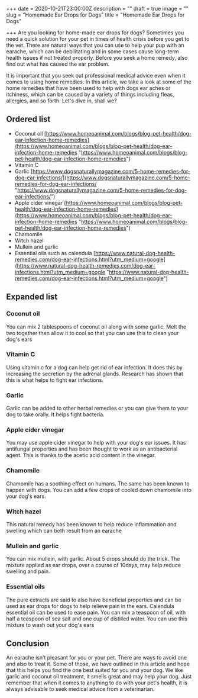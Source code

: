 +++
date = 2020-10-21T23:00:00Z
description = ""
draft = true
image = ""
slug = "Homemade Ear Drops for Dogs"
title = "Homemade Ear Drops for Dogs"

+++
Are you looking for home-made ear drops for dogs? Sometimes you need a quick solution for your pet in times of health crisis before you get to the vet. There are natural ways that you can use to help your pup with an earache, which can be debilitating and in some cases cause long-term health issues if not treated properly. Before you seek a home remedy, also find out what has caused the ear problem.

It is important that you seek out professional medical advice even when it comes to using home remedies. In this article, we take a look at some of the home remedies that have been used to help with dogs ear aches or itchiness, which can be caused by a variety of things including fleas, allergies, and so forth. Let's dive in, shall we?

## Ordered list

* Coconut oil [https://www.homeoanimal.com/blogs/blog-pet-health/dog-ear-infection-home-remedies](https://www.homeoanimal.com/blogs/blog-pet-health/dog-ear-infection-home-remedies "https://www.homeoanimal.com/blogs/blog-pet-health/dog-ear-infection-home-remedies")
* Vitamin C
* Garlic [https://www.dogsnaturallymagazine.com/5-home-remedies-for-dog-ear-infections/](https://www.dogsnaturallymagazine.com/5-home-remedies-for-dog-ear-infections/ "https://www.dogsnaturallymagazine.com/5-home-remedies-for-dog-ear-infections/")
* Apple cider vinegar [https://www.homeoanimal.com/blogs/blog-pet-health/dog-ear-infection-home-remedies](https://www.homeoanimal.com/blogs/blog-pet-health/dog-ear-infection-home-remedies "https://www.homeoanimal.com/blogs/blog-pet-health/dog-ear-infection-home-remedies")
* Chamomile
* Witch hazel
* Mullein and garlic
* Essential oils such as calendula [https://www.natural-dog-health-remedies.com/dog-ear-infections.html?utm_medium=google](https://www.natural-dog-health-remedies.com/dog-ear-infections.html?utm_medium=google "https://www.natural-dog-health-remedies.com/dog-ear-infections.html?utm_medium=google")

## Expanded list

### Coconut oil

You can mix 2 tablespoons of coconut oil along with some garlic. Melt the two together then allow it to cool so that you can use this to clean your dog's ears

### Vitamin C

Using vitamin c for a dog can help get rid of ear infection. It does this by increasing the secretion by the adrenal glands. Research has shown that this is what helps to fight ear infections.

### Garlic

Garlic can be added to other herbal remedies or you can give them to your dog to take orally. It helps fight bacteria.

### Apple cider vinegar

You may use apple cider vinegar to help with your dog's ear issues. It has antifungal properties and has been thought to work as an antibacterial agent. This is thanks to the acetic acid content in the vinegar.

### Chamomile

Chamomile has a soothing effect on humans. The same has been known to happen with dogs. You can add a few drops of cooled down chamomile into your dog's ears.

### Witch hazel

This natural remedy has been known to help reduce inflammation and swelling which can both result from an earache

### Mullein and garlic

You can mix mullein, with garlic. About 5 drops should do the trick. The mixture applied as ear drops, over a course of 10days, may help reduce swelling and pain.

### Essential oils

The pure extracts are said to also have beneficial properties and can be used as ear drops for dogs to help relieve pain in the ears. Calendula essential oil can be used to ease pain. You can mix a teaspoon of oil, with half a teaspoon of sea salt and one cup of distilled water. You can use this mixture to wash out your dog's ears

## Conclusion

An earache isn’t pleasant for you or your pet. There are ways to avoid one and also to treat it. Some of those, we have outlined in this article and hope that this helps you find the one best suited for you and your dog. We like garlic and coconut oil treatment, it smells great and may help your dog. Just remember that when it comes to anything to do with your pet's health, it is always advisable to seek medical advice from a veterinarian.